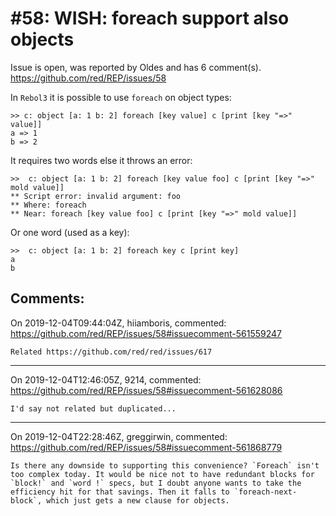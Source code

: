 
#58: WISH: foreach support also objects
================================================================================
Issue is open, was reported by Oldes and has 6 comment(s).
<https://github.com/red/REP/issues/58>

In `Rebol3` it is possible to use `foreach` on object types:
```
>> c: object [a: 1 b: 2] foreach [key value] c [print [key "=>" value]]
a => 1
b => 2
```
It requires two words else it throws an error:
```
>>  c: object [a: 1 b: 2] foreach [key value foo] c [print [key "=>" mold value]]
** Script error: invalid argument: foo
** Where: foreach
** Near: foreach [key value foo] c [print [key "=>" mold value]]
```
Or one word (used as a key):
```
>>  c: object [a: 1 b: 2] foreach key c [print key]
a
b
```


Comments:
--------------------------------------------------------------------------------

On 2019-12-04T09:44:04Z, hiiamboris, commented:
<https://github.com/red/REP/issues/58#issuecomment-561559247>

    Related https://github.com/red/red/issues/617

--------------------------------------------------------------------------------

On 2019-12-04T12:46:05Z, 9214, commented:
<https://github.com/red/REP/issues/58#issuecomment-561628086>

    I'd say not related but duplicated...

--------------------------------------------------------------------------------

On 2019-12-04T22:28:46Z, greggirwin, commented:
<https://github.com/red/REP/issues/58#issuecomment-561868779>

    Is there any downside to supporting this convenience? `Foreach` isn't too complex today. It would be nice not to have redundant blocks for `block!` and `word !` specs, but I doubt anyone wants to take the efficiency hit for that savings. Then it falls to `foreach-next-block`, which just gets a new clause for objects.

